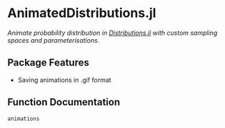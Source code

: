 # AnimatedDistributions.jl

*Animate probability distribution in [Distributions.jl](https://github.com/JuliaStats/Distributions.jl) with custom sampling spaces and parameterisations*.

## Package Features

- Saving animations in .gif format

## Function Documentation

```@docs
animations
```
